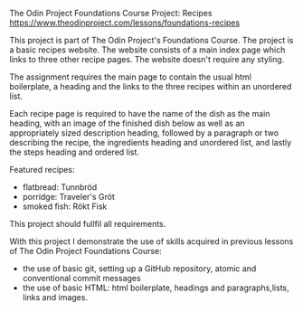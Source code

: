 The Odin Project Foundations Course
Project: Recipes
https://www.theodinproject.com/lessons/foundations-recipes

This project is part of The Odin Project's Foundations Course.
The project is a basic recipes website.
The website consists of a main index page which links to three other recipe pages.
The website doesn't require any styling.

The assignment requires the main page to contain the usual html boilerplate, a heading and the links to the three recipes within an unordered list.

Each recipe page is required to have the name of the dish as the main heading, with an image of the finished dish below as well as an appropriately sized description heading, followed by a paragraph or two describing the recipe, the ingredients heading and unordered list, and lastly the steps heading and ordered list.

Featured recipes:
* flatbread: Tunnbröd
* porridge: Traveler's Gröt
* smoked fish: Rökt Fisk

This project should fullfil all requirements.

With this project I demonstrate the use of skills acquired in previous lessons of The Odin Project Foundations Course:
* the use of basic git, setting up a GitHub repository, atomic and conventional commit messages
* the use of basic HTML: html boilerplate, headings and paragraphs,lists, links and images.